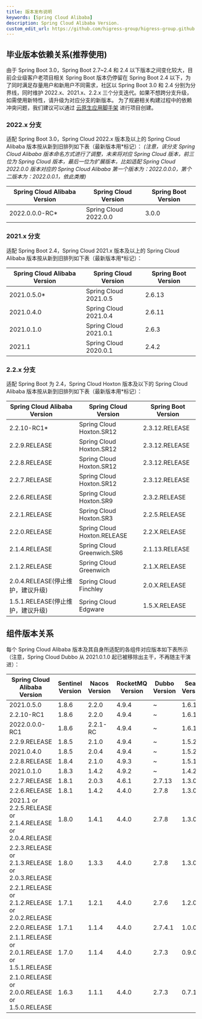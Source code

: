 ```yaml
---
title: 版本发布说明
keywords: [Spring Cloud Alibaba]
description: Spring Cloud Alibaba Version.
custom_edit_url: https://github.com/higress-group/higress-group.github.io/blob/main/i18n/zh-cn/docusaurus-plugin-content-docs/current/overview/terminology.md
---
```


## 毕业版本依赖关系(推荐使用)
由于 Spring Boot 3.0，Spring Boot 2.7~2.4 和 2.4 以下版本之间变化较大，目前企业级客户老项目相关 Spring Boot 版本仍停留在 Spring Boot 2.4 以下，为了同时满足存量用户和新用户不同需求，社区以 Spring Boot 3.0 和 2.4 分别为分界线，同时维护 2022.x、2021.x、2.2.x 三个分支迭代。如果不想跨分支升级，如需使用新特性，请升级为对应分支的新版本。
为了规避相关构建过程中的依赖冲突问题，我们建议可以通过 [云原生应用脚手架](https://start.aliyun.com) 进行项目创建。

### 2022.x 分支
适配 Spring Boot 3.0，Spring Cloud 2022.x 版本及以上的 Spring Cloud Alibaba 版本按从新到旧排列如下表（最新版本用*标记）： _(注意，该分支 Spring Cloud Alibaba 版本命名方式进行了调整，未来将对应 Spring Cloud 版本，前三位为 Spring Cloud 版本，最后一位为扩展版本，比如适配 Spring Cloud 2022.0.0 版本对应的 Spring Cloud Alibaba 第一个版本为：2022.0.0.0，第个二版本为：2022.0.0.1，依此类推)_ 

| Spring Cloud Alibaba Version | Spring Cloud Version  | Spring Boot Version |
|------------------------------|-----------------------|---------------------|
| 2022.0.0.0-RC*               | Spring Cloud 2022.0.0 | 3.0.0               |


### 2021.x 分支
适配 Spring Boot 2.4，Spring Cloud 2021.x 版本及以上的 Spring Cloud Alibaba 版本按从新到旧排列如下表（最新版本用*标记）： 

| Spring Cloud Alibaba Version | Spring Cloud Version  | Spring Boot Version |
|------------------------------|-----------------------|---------------------|
| 2021.0.5.0*                  | Spring Cloud 2021.0.5 | 2.6.13              |
| 2021.0.4.0                   | Spring Cloud 2021.0.4 | 2.6.11              |
| 2021.0.1.0                   | Spring Cloud 2021.0.1 | 2.6.3               |
| 2021.1                       | Spring Cloud 2020.0.1 | 2.4.2               |


### 2.2.x 分支
适配 Spring Boot 为 2.4，Spring Cloud Hoxton 版本及以下的 Spring Cloud Alibaba 版本按从新到旧排列如下表（最新版本用*标记）： 

| Spring Cloud Alibaba Version | Spring Cloud Version        | Spring Boot Version |
|------------------------------|-----------------------------|---------------------|
| 2.2.10-RC1*                  | Spring Cloud Hoxton.SR12    | 2.3.12.RELEASE      |
| 2.2.9.RELEASE                | Spring Cloud Hoxton.SR12    | 2.3.12.RELEASE      |
| 2.2.8.RELEASE                | Spring Cloud Hoxton.SR12    | 2.3.12.RELEASE      |
| 2.2.7.RELEASE                | Spring Cloud Hoxton.SR12    | 2.3.12.RELEASE      |
| 2.2.6.RELEASE                | Spring Cloud Hoxton.SR9     | 2.3.2.RELEASE       |
| 2.2.1.RELEASE                | Spring Cloud Hoxton.SR3     | 2.2.5.RELEASE       |
| 2.2.0.RELEASE                | Spring Cloud Hoxton.RELEASE | 2.2.X.RELEASE       |
| 2.1.4.RELEASE                | Spring Cloud Greenwich.SR6  | 2.1.13.RELEASE      |
| 2.1.2.RELEASE                | Spring Cloud Greenwich      | 2.1.X.RELEASE       |
| 2.0.4.RELEASE(停止维护，建议升级)     | Spring Cloud Finchley       | 2.0.X.RELEASE       |
| 1.5.1.RELEASE(停止维护，建议升级)     | Spring Cloud Edgware        | 1.5.X.RELEASE       |


## 组件版本关系
每个 Spring Cloud Alibaba 版本及其自身所适配的各组件对应版本如下表所示（注意，Spring Cloud Dubbo 从 2021.0.1.0 起已被移除出主干，不再随主干演进）：

| Spring Cloud Alibaba Version                              | Sentinel Version | Nacos Version | RocketMQ Version | Dubbo Version | Seata Version |
|-----------------------------------------------------------|------------------|---------------|------------------|---------------|---------------|
| 2021.0.5.0                                                | 1.8.6            | 2.2.0         | 4.9.4            | ~             | 1.6.1         |
| 2.2.10-RC1                                                | 1.8.6            | 2.2.0         | 4.9.4            | ~             | 1.6.1         |
| 2022.0.0.0-RC1                                            | 1.8.6            | 2.2.1-RC      | 4.9.4            | ~             | 1.6.1         |
| 2.2.9.RELEASE                                             | 1.8.5            | 2.1.0         | 4.9.4            | ~             | 1.5.2         |
| 2021.0.4.0                                                | 1.8.5            | 2.0.4         | 4.9.4            | ~             | 1.5.2         |
| 2.2.8.RELEASE                                             | 1.8.4            | 2.1.0         | 4.9.3            | ~             | 1.5.1         |
| 2021.0.1.0                                                | 1.8.3            | 1.4.2         | 4.9.2            | ~             | 1.4.2         |
| 2.2.7.RELEASE                                             | 1.8.1            | 2.0.3         | 4.6.1            | 2.7.13        | 1.3.0         |
| 2.2.6.RELEASE                                             | 1.8.1            | 1.4.2         | 4.4.0            | 2.7.8         | 1.3.0         |
| 2021.1 or 2.2.5.RELEASE or 2.1.4.RELEASE or 2.0.4.RELEASE | 1.8.0            | 1.4.1         | 4.4.0            | 2.7.8         | 1.3.0         |
| 2.2.3.RELEASE or 2.1.3.RELEASE or 2.0.3.RELEASE           | 1.8.0            | 1.3.3         | 4.4.0            | 2.7.8         | 1.3.0         |
| 2.2.1.RELEASE or 2.1.2.RELEASE or 2.0.2.RELEASE           | 1.7.1            | 1.2.1         | 4.4.0            | 2.7.6         | 1.2.0         |
| 2.2.0.RELEASE                                             | 1.7.1            | 1.1.4         | 4.4.0            | 2.7.4.1       | 1.0.0         |
| 2.1.1.RELEASE or 2.0.1.RELEASE or 1.5.1.RELEASE           | 1.7.0            | 1.1.4         | 4.4.0            | 2.7.3         | 0.9.0         |
| 2.1.0.RELEASE or 2.0.0.RELEASE or 1.5.0.RELEASE           | 1.6.3            | 1.1.1         | 4.4.0            | 2.7.3         | 0.7.1         |
